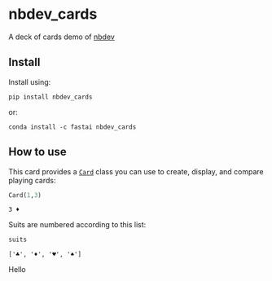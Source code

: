 nbdev_cards
================

<!-- WARNING: THIS FILE WAS AUTOGENERATED! DO NOT EDIT! -->

A deck of cards demo of [nbdev](https://nbdev.fast.ai/)

## Install

Install using:

    pip install nbdev_cards

or:

    conda install -c fastai nbdev_cards

## How to use

This card provides a
[`Card`](https://hoangtrung020541.github.io/nbdev_cards/card.html#card)
class you can use to create, display, and compare playing cards:

``` python
Card(1,3)
```

    3 ♦️

Suits are numbered according to this list:

``` python
suits
```

    ['♣️', '♦️', '♥️', '♠️']

Hello
